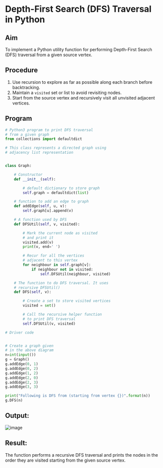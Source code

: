 # Depth-First Search (DFS) Traversal in Python

##  Aim
To implement a Python utility function for performing Depth-First Search (DFS) traversal from a given source vertex.

## Procedure
1. Use recursion to explore as far as possible along each branch before backtracking.
2. Maintain a `visited` set or list to avoid revisiting nodes.
3. Start from the source vertex and recursively visit all unvisited adjacent vertices.

##  Program
```python
# Python3 program to print DFS traversal
# from a given graph
from collections import defaultdict

# This class represents a directed graph using
# adjacency list representation


class Graph:

	# Constructor
	def __init__(self):

		# default dictionary to store graph
		self.graph = defaultdict(list)

	# function to add an edge to graph
	def addEdge(self, u, v):
		self.graph[u].append(v)

	# A function used by DFS
	def DFSUtil(self, v, visited):

		# Mark the current node as visited
		# and print it
		visited.add(v)
		print(v, end=' ')

		# Recur for all the vertices
		# adjacent to this vertex
		for neighbour in self.graph[v]:
			if neighbour not in visited:
				self.DFSUtil(neighbour, visited)

	# The function to do DFS traversal. It uses
	# recursive DFSUtil()
	def DFS(self, v):

		# Create a set to store visited vertices
		visited = set()

		# Call the recursive helper function
		# to print DFS traversal
		self.DFSUtil(v, visited)

# Driver code


# Create a graph given
# in the above diagram
n=int(input())
g = Graph()
g.addEdge(0, 1)
g.addEdge(0, 2)
g.addEdge(1, 2)
g.addEdge(2, 0)
g.addEdge(2, 3)
g.addEdge(3, 3)

print("Following is DFS from (starting from vertex {})".format(n))
g.DFS(n)


```

## Output:

![image](https://github.com/user-attachments/assets/c6ce2e1b-dba4-431b-bd9a-0cbc9c586f26)

## Result:
The function performs a recursive DFS traversal and prints the nodes in the order they are visited starting from the given source vertex.


